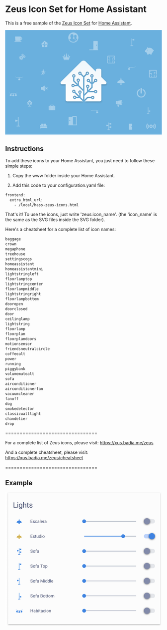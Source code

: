 # Zeus Icon Set for Home Assistant

This is a free sample of the [Zeus Icon Set](https://xus.badia.me/zeus) for [Home Assistant](https://www.home-assistant.io).

![Zeus for Home Assistant](/docs/zeus-ha-main.png "Zeus for Home Assistant")

## Instructions
To add these icons to your Home Assistant, you just need to follow these simple steps:

1) Copy the www folder inside your Home Assistant.

2) Add this code to your configuration.yaml file:

```
frontend:
  extra_html_url:
    - /local/hass-zeus-icons.html
```

That's it! To use the icons, just write 'zeus:icon_name'. (the 'icon_name' is the same as the SVG files inside the SVG folder).

Here's a cheatsheet for a complete list of icon names:
```
baggage
crown
megaphone
treehouse
settingscogs
homeassistant
homeassistantmini
lightstringleft
floorlamptop
lightstringcenter
floorlampmiddle
lightstringright
floorlampbottom
dooropen
doorclosed
door
ceilinglamp
lightstring
floorlamp
floorplan
floorplandoors
motionsensor
friendsneutralcircle
coffeealt
power
running
piggybank
volumemutealt
sofa
airconditioner
airconditionerfan
vacuumcleaner
fanoff
dog
smokedetector
classicwalllight
chandelier
drop
```


================================

For a complete list of Zeus icons, please visit: https://xus.badia.me/zeus

And a complete cheatsheet, please visit: https://xus.badia.me/zeus/cheatsheet

================================

## Example

![Lights](/docs/lights_screenshot.png "Lights")
